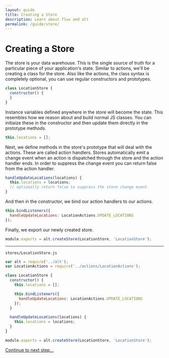 ```yaml
---
layout: guide
title: Creating a Store
description: Learn about flux and alt
permalink: /guide/store/
---
```


# Creating a Store

The store is your data warehouse. This is the single source of truth for a particular piece of your application's state. Similar to actions, we'll be creating a class for the store. Also like the actions, the class syntax is completely optional, you can use regular constructors and prototypes.

```js
class LocationStore {
  constructor() {
  }
}
```


Instance variables defined anywhere in the store will become the state. This resembles how we reason about and build normal JS classes. You can initiaize these in the constructor and then update them directly in the prototype methods.

```js
this.locations = [];
```

Next, we define methods in the store's prototype that will deal with the actions. These are called action handlers.
Stores automatically emit a change event when an action is dispatched through the store and the action handler ends. In order to suppress the change event you can return false from the action handler.

```js
handleUpdateLocations(locations) {
  this.locations = locations;
  // optionally return false to suppress the store change event
}
```

And then in the constructor, we bind our action handlers to our actions.

```js
this.bindListeners({
  handleUpdateLocations: LocationActions.UPDATE_LOCATIONS
});
```

Finally, we export our newly created store.

```js
module.exports = alt.createStore(LocationStore, 'LocationStore');
```

---

`stores/LocationStore.js`

```js
var alt = require('../alt');
var LocationActions = require('../actions/LocationActions');

class LocationStore {
  constructor() {
    this.locations = [];

    this.bindListeners({
      handleUpdateLocations: LocationActions.UPDATE_LOCATIONS
    });
  }

  handleUpdateLocations(locations) {
    this.locations = locations;
  }
}

module.exports = alt.createStore(LocationStore, 'LocationStore');
```

[Continue to next step...](/guides/view)
